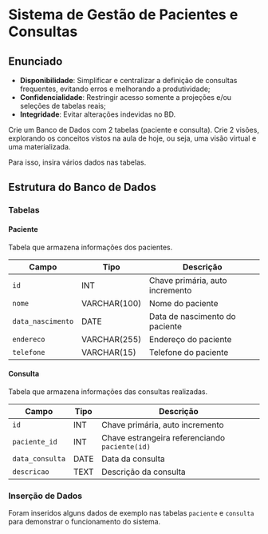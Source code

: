# Sistema de Gestão de Pacientes e Consultas

## Enunciado

- **Disponibilidade**: Simplificar e centralizar a definição de consultas frequentes, evitando erros e melhorando a produtividade;
- **Confidencialidade**: Restringir acesso somente a projeções e/ou seleções de tabelas reais;
- **Integridade**: Evitar alterações indevidas no BD.

Crie um Banco de Dados com 2 tabelas (paciente e consulta). Crie 2 visões, explorando os conceitos vistos na aula de hoje, ou seja, uma visão virtual e uma materializada.

Para isso, insira vários dados nas tabelas.

## Estrutura do Banco de Dados

### Tabelas

#### Paciente

Tabela que armazena informações dos pacientes.

| Campo             | Tipo          | Descrição                        |
|-------------------|---------------|----------------------------------|
| `id`              | INT           | Chave primária, auto incremento  |
| `nome`            | VARCHAR(100)  | Nome do paciente                 |
| `data_nascimento` | DATE          | Data de nascimento do paciente   |
| `endereco`        | VARCHAR(255)  | Endereço do paciente             |
| `telefone`        | VARCHAR(15)   | Telefone do paciente             |

#### Consulta

Tabela que armazena informações das consultas realizadas.

| Campo           | Tipo          | Descrição                                |
|-----------------|---------------|------------------------------------------|
| `id`            | INT           | Chave primária, auto incremento          |
| `paciente_id`   | INT           | Chave estrangeira referenciando `paciente(id)` |
| `data_consulta` | DATE          | Data da consulta                         |
| `descricao`     | TEXT          | Descrição da consulta                    |

### Inserção de Dados

Foram inseridos alguns dados de exemplo nas tabelas `paciente` e `consulta` para demonstrar o funcionamento do sistema.
